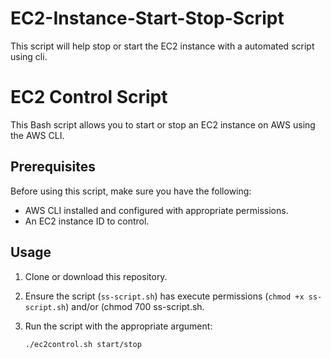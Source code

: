 
# EC2-Instance-Start-Stop-Script
This script will help stop or start the EC2 instance with a automated script using cli. 

# EC2 Control Script

This Bash script allows you to start or stop an EC2 instance on AWS using the AWS CLI.

## Prerequisites

Before using this script, make sure you have the following:

- AWS CLI installed and configured with appropriate permissions.
- An EC2 instance ID to control.

## Usage

1. Clone or download this repository.
2. Ensure the script (`ss-script.sh`) has execute permissions (`chmod +x ss-script.sh`) and/or (chmod 700 ss-script.sh.
3. Run the script with the appropriate argument:

   ```bash
   ./ec2control.sh start/stop
